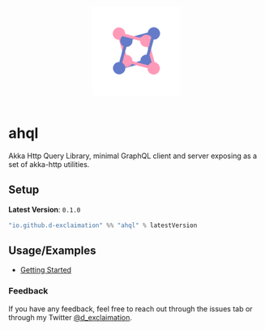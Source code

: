 <p align="center">
<img src="https://github.com/d-exclaimation/ahql/blob/main/logo.png" width="175" alt="logo" style="margin:1rem;"/>
</p>
<p align="center"> <h1>ahql</h1></p>


Akka Http Query Library, minimal GraphQL client and server exposing as a set of akka-http utilities.

## Setup

**Latest Version**: `0.1.0`

```sbt
"io.github.d-exclaimation" %% "ahql" % latestVersion
```

## Usage/Examples

- [Getting Started](https://overlayer.netlify.app/docs/intro)

### Feedback

If you have any feedback, feel free to reach out through the issues tab or through my
Twitter [@d_exclaimation](https://twitter.com/d_exclaimation).
